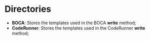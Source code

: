 # Directories

* **BOCA**: Stores the templates used in the BOCA **write** method;
* **CodeRunner**: Stores the templates used in the CodeRunner **write** method;
